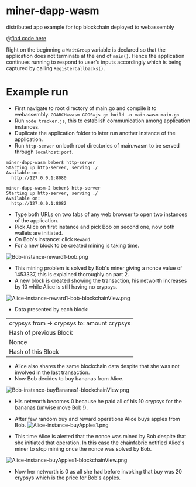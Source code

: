 # miner-dapp-wasm
distributed app example for tcp blockchain deployed to webassembly


@[find code here](https://gist.github.com/beber89/a915b254155a409a05eedb4ee1e454d0)

Right on the beginning a `WaitGroup` variable is declared so that the application does not terminate at the end of `main()`. Hence the application continues running to respond to user's inputs accordingly which is being captured by calling `RegisterCallbacks()`.


# Example run

- First navigate to root directory of main.go and compile it to webassembly.
`GOARCH=wasm GOOS=js go build -o main.wasm main.go`
- Run `node tracker.js`, this to establish communication among application instances.
- Duplicate the application folder to later run another instance of the application.
- Run `http-server` on both root directories of main.wasm to be served through `localhost:port`.
```
miner-dapp-wasm beber$ http-server
Starting up http-server, serving ./
Available on:
  http://127.0.0.1:8080
  
miner-dapp-wasm-2 beber$ http-server
Starting up http-server, serving ./
Available on:
  http://127.0.0.1:8082
```
- Type both URLs on two tabs of any web browser to open two instances of the application.
- Pick Alice on first instance and pick Bob on second one, now both wallets are initiated.
- On Bob's instance: click `Reward`.
 - For a new block to be created mining is taking time.
 
 ![Bob-instance-reward1-bob.png](https://ucarecdn.com/bf175e07-6954-4f66-becb-d4fe929864aa/)
 
 - This mining problem is solved by Bob's miner giving a nonce value of 1453337, this is explained thoroughly on part 2.
 - A new block is created showing the transaction, his networth increases by 10 while Alice is still having no crypsys.
 
 ![Alice-instance-reward1-bob-blockchainView.png](https://ucarecdn.com/40e9ca29-5ab2-4b36-95c0-949f581a618f/)
 
 - Data presented by each block: 
 
 |                                            |
 | ------------------------------------------ |
 | crypsys from -> crypsys to: amount crypsys |
 | Hash of previous Block                     |
 | Nonce                                      |
 | Hash of this Block                         |
 

 - Alice also shares the same blockchain data despite that she was not involved in the last transaction.
 - Now Bob decides to buy bananas from Alice.
 
 ![Bob-instance-buyBananas1-blockchainView.png](https://ucarecdn.com/df440403-5a76-47aa-bfb8-2c3e165531a1/)
 
 - His networth becomes 0 because he paid all of his 10 crypsys for the bananas (unwise move Bob !).
 - After few random buy and reward operations Alice buys apples from Bob.
 ![Alice-instance-buyApples1.png](https://ucarecdn.com/2cfac6aa-d78f-4d0b-a208-86aa9d649615/)
 
 - This time Alice is alerted that the nonce was mined by Bob despite that she initiated that operation. In this case the chainfabric notified Alice's miner to stop mining once the nonce was solved by Bob.
 
  ![Alice-instance-buyApples1-blockchainView.png](https://ucarecdn.com/5f3cfe8f-3b89-49f8-83ec-29fbb8933084/)
  
  - Now her networth is 0 as all she had before invoking that buy was 20 crypsys which is the price for Bob's apples.
